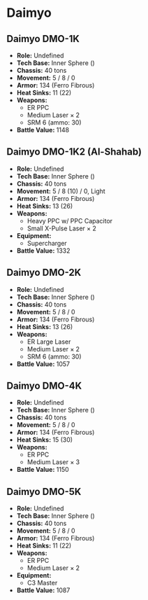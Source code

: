 # Daimyo
## Daimyo DMO-1K
- **Role:** Undefined
- **Tech Base:** Inner Sphere ()
- **Chassis:** 40 tons
- **Movement:** 5 / 8 / 0
- **Armor:** 134 (Ferro Fibrous)
- **Heat Sinks:** 11 (22)
- **Weapons:**
  - ER PPC
  - Medium Laser × 2
  - SRM 6 (ammo: 30)
- **Battle Value:** 1148

## Daimyo DMO-1K2 (Al-Shahab)
- **Role:** Undefined
- **Tech Base:** Inner Sphere ()
- **Chassis:** 40 tons
- **Movement:** 5 / 8 (10) / 0, Light
- **Armor:** 134 (Ferro Fibrous)
- **Heat Sinks:** 13 (26)
- **Weapons:**
  - Heavy PPC w/ PPC Capacitor
  - Small X-Pulse Laser × 2
- **Equipment:**
  - Supercharger
- **Battle Value:** 1332

## Daimyo DMO-2K
- **Role:** Undefined
- **Tech Base:** Inner Sphere ()
- **Chassis:** 40 tons
- **Movement:** 5 / 8 / 0
- **Armor:** 134 (Ferro Fibrous)
- **Heat Sinks:** 13 (26)
- **Weapons:**
  - ER Large Laser
  - Medium Laser × 2
  - SRM 6 (ammo: 30)
- **Battle Value:** 1057

## Daimyo DMO-4K
- **Role:** Undefined
- **Tech Base:** Inner Sphere ()
- **Chassis:** 40 tons
- **Movement:** 5 / 8 / 0
- **Armor:** 134 (Ferro Fibrous)
- **Heat Sinks:** 15 (30)
- **Weapons:**
  - ER PPC
  - Medium Laser × 3
- **Battle Value:** 1150

## Daimyo DMO-5K
- **Role:** Undefined
- **Tech Base:** Inner Sphere ()
- **Chassis:** 40 tons
- **Movement:** 5 / 8 / 0
- **Armor:** 134 (Ferro Fibrous)
- **Heat Sinks:** 11 (22)
- **Weapons:**
  - ER PPC
  - Medium Laser × 2
- **Equipment:**
  - C3 Master
- **Battle Value:** 1087

